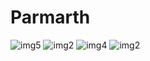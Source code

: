# Parmarth
![img5](https://user-images.githubusercontent.com/65726752/209807117-4e3e2710-3e3b-41c5-b181-09d329c16db6.jpeg)
![img2](https://user-images.githubusercontent.com/65726752/209807428-59a62b4e-76f7-41a8-a58f-56a5ca922df8.jpeg)
![img4](https://user-images.githubusercontent.com/65726752/209807699-4db93de1-ec23-4067-b032-708e16551866.jpeg)
![img2](https://user-images.githubusercontent.com/65726752/209807826-daae03f4-fbfc-4265-b96d-422d40bd2150.jpeg)
